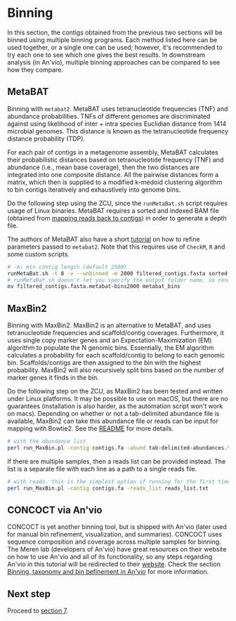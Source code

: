# Binning

In this section, the contigs obtained from the previous two sections will be binned using multiple binning programs. Each method listed here can be used together, or a single one can be used; however, it's recommended to try each one to see which one gives the best results. In downstream analysis (in An'vio), multiple binning approaches can be compared to see how they compare.

## MetaBAT

Binning with `metabat2`. MetaBAT uses tetranucleotide frequencies (TNF) and abundance probabilities. TNFs of different genomes are discriminated against using likelihood of inter + intra species Euclidian distance from 1414 microbial genomes. This distance is known as the tetranucleotide frequency distance probability (TDP).

For each pair of contigs in a metagenome assembly, MetaBAT calculates their probabilistic distances based on tetranucleotide frequency (TNF) and abundance (i.e., mean base coverage), then the two distances are integrated into one composite distance. All the pairwise distances form a matrix, which then is supplied to a modified k-medoid clustering algorithm to bin contigs iteratively and exhaustively into genome bins.

Do the following step using the ZCU, since the `runMetaBat.sh` script requires usage of Linux binaries. MetaBAT requires a sorted and indexed BAM file (obtained from [mapping reads back to contigs][section4-link]) in order to generate a depth file.

The authors of MetaBAT also have a short [tutorial][metabat2-binning-tutorial-link] on how to refine parameters passed to `metabat2`. Note that this requires use of `CheckM`, `R` and some custom scripts.

```bash
# -m: min contig length (default 2500)
runMetaBat.sh -t 8 -v --unbinned -m 2000 filtered_contigs.fasta sorted.bam
# runMetaBat.sh doesn't let you specify the output folder name, so rename it like so
mv filtered_contigs.fasta.metabat-bins2000 metabat_bins
```

## MaxBin2

Binning with MaxBin2. MaxBin2 is an alternative to MetaBAT, and uses tetranucleotide frequencies and scaffold/contig coverages. Furthermore, it uses single copy marker genes and an Expectation-Maximization (EM) algorithm to populate the N genomic bins. Essentially, the EM algorithm calculates a probability for each scaffold/contig to belong to each genomic bin. Scaffolds/contigs are then assigned to the bin with the highest probability. MaxBin2 will also recursively split bins based on the number of marker genes it finds in the bin.

Do the following step on the ZCU, as MaxBin2 has been tested and written under Linux platforms. It may be possible to use on macOS, but there are no guarantees (installation is also harder, as the automation script won't work on macs). Depending on whether or not a tab-delimited abundance file is available, MaxBin2 can take this abundance file or reads can be input for mapping with Bowtie2. See the [README][maxbin2-readme-link] for more details. 

```bash
# with the abundance list
perl run_MaxBin.pl -contig contigs.fa -abund tab-delimited-abundances.txt -out path/to/out/out
```

If there are multiple samples, then a reads list can be provided instead. The list is a separate file with each line as a path to a single reads file.

```bash
# with reads. this is the simplest option if running for the first time
perl run_MaxBin.pl -contig contigs.fa -reads_list reads_list.txt
```

## CONCOCT via An'vio

CONCOCT is yet another binning tool, but is shipped with An'vio (later used for manual bin refinement, visualization, and summaries). CONCOCT uses sequence composition and coverage across multiple samples for binning. The Meren lab (developers of An'vio) have great resources on their website on how to use An'vio and all of its functionality, so any steps regarding An'vio in this tutorial will be redirected to their [website][meren-lab-anvio-link]. Check the section [Binning, taxonomy and bin befinement in An'vio][section8-link] for more information.

## Next step

Proceed to [section 7][section7-link].

[section4-link]: ../section_4
[metabat2-binning-tutorial-link]: https://bitbucket.org/berkeleylab/metabat/wiki/Best%20Binning%20Practices
[maxbin2-readme-link]: https://downloads.jbei.org/data/microbial_communities/MaxBin/README.txt
[section7-link]: ../section_7
[meren-lab-anvio-link]: http://merenlab.org/software/anvio/
[section8-link]: ../section_8
